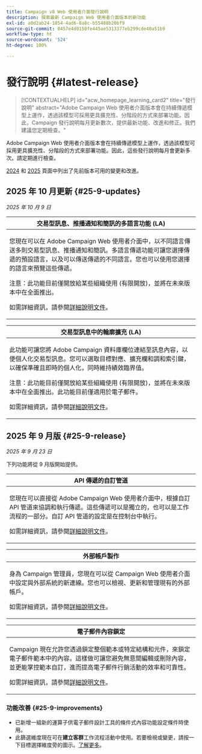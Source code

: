 ```yaml
---
title: Campaign v8 Web 使用者介面發行說明
description: 探索最新 Campaign Web 使用者介面版本的新功能
exl-id: a0d2ab24-1854-4ad6-8a8c-b55488b20bf9
source-git-commit: 0457e4d0150fe445ae5313377eb299cde40a51b9
workflow-type: ht
source-wordcount: '524'
ht-degree: 100%

---
```


# 發行說明 {#latest-release}

>[!CONTEXTUALHELP]
>id="acw_homepage_learning_card2"
>title="發行說明"
>abstract="Adobe Campaign Web 使用者介面版本會在持續傳遞模型上運作，透過該模型可採用更具擴充性、分階段的方式來部署功能。因此，Campaign 發行說明每月更新數次，提供最新功能、改進和修正。我們建議您定期檢查。"

Adobe Campaign Web 使用者介面版本會在持續傳遞模型上運作，透過該模型可採用更具擴充性、分階段的方式來部署功能。因此，這些發行說明每月會更新多次。請定期進行檢查。

[2024](release-notes-24.md) 和 [2025](release-notes-25.md) 頁面中列出了先前版本可用的變更和改進。

## 2025 年 10 月更新 {#25-9-updates}

_2025 年 10 月 9 日_

<table>
<thead>
<tr>
<th><strong>交易型訊息、推播通知和簡訊的多語言功能 (LA)</strong><br/></th> 
</tr>
</thead>
<tbody>
<tr>
<td>
<p>您現在可以在 Adobe Campaign Web 使用者介面中，以不同語言傳送多則交易型訊息、推播通知和簡訊。多語言傳遞功能可讓您選擇傳遞的預設語言，以及可以傳送傳遞的不同語言。您也可以使用您選擇的語言來預覽這些傳遞。</p>
<p>注意：此功能目前僅開放給某些組織使用 (有限開放)，並將在未來版本中在全面推出。</p>
<p>如需詳細資訊，請參閱<a href="../msg/multilingual.md">詳細說明文件</a>。</p>
</td>
</tr>
</tbody>
</table>

<table>
<thead>
<tr>
<th><strong>交易型訊息中的輪廓擴充 (LA)</strong><br/></th> 
</tr>
</thead>
<tbody>
<tr>
<td>
<p>此功能可讓您將 Adobe Campaign 資料庫欄位連結至訊息內容，以便個人化交易型訊息。您可以選取目標對應、擴充欄和調和索引鍵，以確保準確且即時的個人化，同時維持績效臨界值。</p>
<p>注意：此功能目前僅開放給某些組織使用 (有限開放)，並將在未來版本中在全面推出。此功能目前僅適用於電子郵件。</p>
<p>如需詳細資訊，請參閱<a href="../transactional-messaging/profile-enrichment.md">詳細說明文件</a>。</p>
</td>
</tr>
</tbody>
</table>


## 2025 年 9 月版 {#25-9-release}

_2025 年 9 月 23 日_

下列功能將從 9 月版開始提供。

<table>
<thead>
<tr>
<th><strong>API 傳遞的自訂管道</strong><br/></th>
</tr>
</thead>
<tbody>
<tr>
<td>
<p>您現在可以直接從 Adobe Campaign Web 使用者介面中，根據自訂 API 管道來協調和執行傳遞。這些傳遞可以是獨立的，也可以是工作流程的一部分。自訂 API 管道的設定是在控制台中執行。</p>
<p>如需詳細資訊，請參閱<a href="../call-center/gs-custom-channel.md">詳細說明文件</a>。</p>
</td>
</tr>
</tbody>
</table>

<table>
<thead>
<tr>
<th><strong>外部帳戶製作</strong><br/></th>
</tr>
</thead>
<tbody>
<tr>
<td>
<p>身為 Campaign 管理員，您現在可以從 Campaign Web 使用者介面中設定與外部系統的新連線。您也可以檢視、更新和管理現有的外部帳戶。</p>
<p>如需詳細資訊，請參閱<a href="../administration/create-external-account.md">詳細說明文件</a>。</p>
</td>
</tr>
</tbody>
</table>

<table>
<thead>
<tr>
<th><strong>電子郵件內容鎖定</strong><br/></th>
</tr>
</thead>
<tbody>
<tr>
<td>
<p>Campaign 現在允許您透過鎖定整個範本或特定結構和元件，來鎖定電子郵件範本中的內容。這樣做可讓您避免無意間編輯或刪除內容，並更能掌控範本自訂，進而提高電子郵件行銷活動的效率和可靠性。</p>
<p>如需詳細資訊，請參閱<a href="../content/content-locking.md">詳細說明文件</a>。</p>
</td>
</tr>
</tbody>
</table>

<!--table>
<thead>
<tr>
<th><strong>Integration with Adobe GenStudio</strong><br/></th>  LA? sort? Juliette
</tr>
</thead>
<tbody>
<tr>
<td>
<p>To enhance marketing efficiency and to maintain brand consistency, you can now seamlessly integrate GenStudio for Performance Marketing experiences with Campaign. This enables you to leverage GenStudio's AI-power content creation alongside Campaign's advanced orchestration capabilities.<p>
<p>For more information, refer to the detailed documentation.</p>
</td>
</tr>
</tbody>
</table-->

<!--table>
<thead>
<tr>
<th><strong>Dark mode support in the Email designer</strong><br/></th> -> pas sept, modifier composant... -> Juliette
</tr>
</thead>
<tbody>
<tr>
<td>
<p>The Email Designer now offers the ability to switch to dark mode view, where you can additionally define specific custom settings. Note that the final rendering depends on the recipient's email client, and not all email clients support dark mode.</p>
<p>For more information, refer to the detailed documentation.</p>
</td>
</tr>
</tbody>
</table-->

<!--table>>
<thead>
<tr>
<th><strong>Multilingual capabilities for transactional messaging and push notifications (LA)</strong><br/></th> 
</tr>
</thead>
<tbody>
<tr>
<td>
<p>You can now send multiple transactional messages and push notifications in different languages in Adobe Campaign Web User Interface. The Multilingual delivery feature allows you to choose the default language of your delivery as well as the different languages in which the delivery can be sent. You can also preview these deliveries in the languages you have chosen.</p>
<p>Note: this capability is only available for a set of organizations (Limited Availability), and will be rolled out globally in a future release.</p>
<p>For more information, refer to the detailed documentation.</p>
</td>
</tr>
</tbody>
</table-->

<!--table>
<thead>
<tr>
<th><strong>Profile enrichment in Transactional Messages (LA)</strong><br/></th> 
</tr>
</thead>
<tbody>
<tr>
<td>
<p>This capability allows you to personalize transactional messages (Email, SMS, Push) by linking Adobe Campaign database fields to the message content. You can select target mappings, enrichment columns, and a reconciliation key to ensure accurate, real-time personalization while maintaining performance thresholds.</p>
<p>Note: this capability is only available for a set of organizations (Limited Availability), and will be rolled out globally in a future release.</p>
<p>For more information, refer to the detailed documentation.</p>
</td>
</tr>
</tbody>
</table-->

<!--table>
<thead>
<tr>
<th><strong>Dynamic reporting for transactional messaging (LA)</strong><br/></th> 
</tr>
</thead>
<tbody>
<tr>
<td>
<p>Note: this capability is only available for a set of organizations (Limited Availability), and will be rolled out globally in a future release.</p>
<p>For more information, refer to the detailed documentation.</p>
</td>
</tr>
</tbody>
</table-->


### 功能改善 {#25-9-improvements}

* 已新增一組新的運算子供電子郵件設計工具的條件式內容功能設定條件時使用。
* 此篩選維度現在可在&#x200B;**建立客群**&#x200B;工作流程活動中使用。若要檢視或變更，請按一下目標選擇維度旁的圖示。[了解更多](../workflows/activities/build-audience.md#build-audience-configuration)。
<!--

NEO-84915 Stop button for deliveries???? ->>> met pas, juste bouton ajouté dans webUI meme comportement que console. bleu, marche, marche pas.
NEO-90345 WebUI - Extended operators for dynamic content ->>>> deja mis
NEO-88858 WebUI - Send proof from execution recurring delivery -> bug
NEO-89777 Content locking on create email template -> juliette
NEO-90365 Multi-lingual – Identify fields editable from variants???? -> fix pour SMS
query activity -> query ds workflow fitleting dimentsion 

-->

